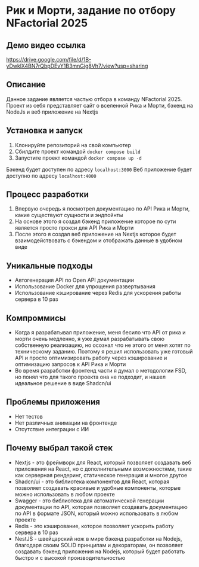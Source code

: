 # Рик и Морти, задание по отбору NFactorial 2025

## Демо видео ссылка
https://drive.google.com/file/d/1B-yDwklX4BN7rQbpDEvY1B3mnGig8Vh7/view?usp=sharing

## Описание
Данное задание является частью отбора в команду NFactorial 2025. Проект из себя представляет сайт о вселенной Рика и Морти, бэкенд на NodeJs и веб приложение на Nextjs

## Установка и запуск
1. Клонируйте репозиторий на свой компьютер
2. Сбилдите проект командой `docker compose build`
3. Запустите проект командой `docker compose up -d`

Бэкенд будет доступен по адресу `localhost:3000`
Веб приложение будет доступно по адресу `localhost:4000`

## Процесс разработки
1. Впервую очередь я посмотрел документацию по API Рика и Морти, какие существуют сущности и эндпойнты
2. На основе этого я создал бэкенд приложение которое по сути является просто прокси для API Рика и Морти
3. После этого я создал веб приложение на Nextjs которое будет взаимодействовать с бэкендом и отображать данные в удобном виде

## Уникальные подходы
- Автогенерация API по Open API документации
- Использование Docker для упрощения развертывания
- Использование кэширование через Redis для ускорения работы сервера в 10 раз

## Компроммисы
- Когда я разрабатывал приложение, меня бесило что API от рика и морти очень медленно, я уже думал разрабатывать свою собственную реализацию, но осознал что не этого от меня хотят по техническому заданию. Поэтому я решил использовать уже готовый API и просто оптимизировать работу через кэширование и оптимизацию запросов к API Рика и Морти
- Во время разработки фронтенд части я думал о методологии FSD, но понял что для такого проекта она не подходит, и нашел идеальное решение в виде Shadcn/ui

## Проблемы приложения
- Нет тестов
- Нет различных анимации на фронтенде
- Отсутствие интеграции с ИИ

## Почему выбрал такой стек
- Nextjs - это фреймворк для React, который позволяет создавать веб приложения на React, но с дополнительными возможностями, такие как серверная рендеринг, статическое генерация и многое другое
- Shadcn/ui - это библиотека компонентов для React, которая позволяет создавать красивые и удобные компоненты, которые можно использовать в любом проекте
- Swagger - это библиотека для автоматической генерации документации по API, которая позволяет создавать документацию по API в формате JSON, который можно использовать в любом проекте
- Redis - это кэширование, которое позволяет ускорить работу сервера в 10 раз
- NestJS - швейцарский нож в мире бэкенд разработки на Nodejs, благодаря своим SOLID принципам и декораторам, он позволяет создавать бэкенд приложения на Nodejs, который будет работать быстро и с высокой производительностью
